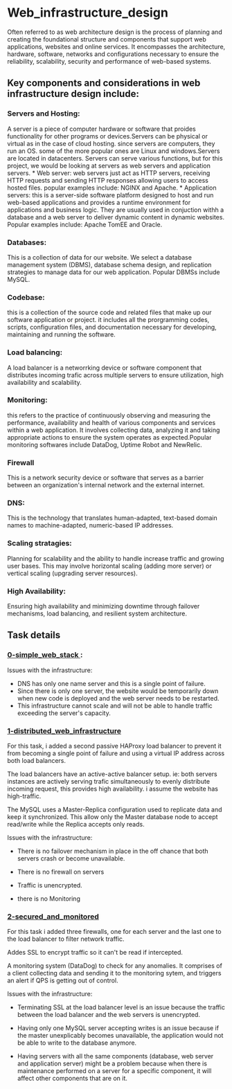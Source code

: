 # Web_infrastructure_design
Often referred to as web architecture design is the process of planning and creating the foundational structure and components that support web applications, websites and online services. It encompasses the architecture, hardware, software, networks and configurations necessary to ensure the reliability, scalability, security and performance of web-based systems.

## Key components and considerations in web infrastructure design include:

 ### Servers and Hosting: 
A server is a piece of computer hardware or software that proides functionality for other programs or devices.Servers can be physical or virtual as in the case of cloud hosting. since servers are computers, they run an OS. some of the more popular ones are Linux and windows.Servers are located in datacenters. Servers can serve various functions, but for this project, we would be looking at servers as web servers and application servers.
    * Web server: web servers just act as HTTP servers, receiving HTTP requests and sending HTTP responses allowing users to access hosted files. popular examples include: NGINX and Apache.
    * Application servers: this is a server-side software platform designed to host and run web-based applications and provides a runtime environment for applications and business logic. They are usually used in conjuction withh a database and a web server to deliver dynamic content in dynamic websites. Popular examples include: Apache TomEE and Oracle.

### Databases:
 This is a collection of data for our website. We select a database management system (DBMS), database schema design, and replication strategies to manage data for our web application. Popular DBMSs include MySQL.

### Codebase:
 this is a collection of the source code and related files that make up our software application or project. it includes all the prorgramming codes, scripts, configuration files, and documentation necessary for developing, maintaining and running the software. 

 ### Load balancing:
 A load balancer is a networrking device or software component that distributes incoming trafic across multiple servers to ensure utilization, high availability and scalability. 

 ### Monitoring:
 this refers to the practice of continuously observing and measuring the performance, availability and health of various components and services within a web application. It involves collecting data, analyzing it and taking appropriate actions to ensure the system operates as expected.Popular monitoring softwares include DataDog, Uptime Robot and NewRelic.

 ### Firewall
This is a network security device or software that serves as a barrier between an organization's internal network and the external internet.

### DNS:
This is the technology that translates human-adapted, text-based domain names to machine-adapted, numeric-based IP addresses.

### Scaling stratagies: 
Planning for scalability and the ability to handle increase traffic and growing user bases. This may involve horizontal scaling (adding more server) or vertical scaling (upgrading server resources).

### High Availability:
Ensuring high availability and minimizing downtime through failover mechanisms, load balancing, and resilient system architecture.


## Task details
### [0-simple_web_stack ](https://github.com/2oothpick/alx-system_engineering-devops/blob/master/0x09-web_infrastructure_design/0-simple_web_stack "github"):
Issues with the infrastructure:
* DNS has only one name server and this is a single point of failure.
* Since there is only one server, the website would be temporarily down when new code is deployed and the web server needs to be restarted.
* This infrastructure cannot scale and will not be able to handle traffic exceeding the server's capacity.

### [1-distributed_web_infrastructure](https://github.com/2oothpick/alx-system_engineering-devops/blob/master/0x09-web_infrastructure_design/1-distributed_web_infrastructure)

For this task, i added a second passive HAProxy load balancer to prevent it from becoming a single point of failure and using a virtual IP address across both load balancers.

The load balancers have an active-active balancer setup. ie: both servers instances are actively serving trafic simultaneously to evenly distribute incoming request, this provides high availability. 
i assume the website has high-traffic.

The MySQL uses a Master-Replica configuration used to replicate data and keep it synchronized. This allow only the Master database node to accept read/write while the Replica accepts only reads.

Issues with the infrastructure:
* There is no failover mechanism in place in the off chance that both servers crash or become unavailable.

* There is no firewall on servers

* Traffic is unencrypted.

* there is no Monitoring

### [2-secured_and_monitored](https://github.com/2oothpick/alx-system_engineering-devops/blob/master/0x09-web_infrastructure_design/2-secured_and_monitored_web_infrastructure)
For this task i added three firewalls, one for each server and the last one to the load balancer to filter network traffic.

Addes SSL to encrypt traffic so it can't be read if intercepted.

A monitoring system (DataDog) to check for any anomalies. It comprises of a client collecting data and sending it to the monitoring sytem, and triggers an alert if QPS is getting out of control.

Issues with the infrastructure:
* Terminating SSL at the load balancer level is an issue  because the traffic between the load balancer and the web servers is unencrypted.

* Having only one MySQL server accepting writes is an issue because if the master unexplicably becomes unavailable, the application would not be able to write to the database anymore.

* Having servers with all the same components (database, web server and application server) might be a problem because when there is maintenance performed on a server for a specific component, it will affect other components that are on it.